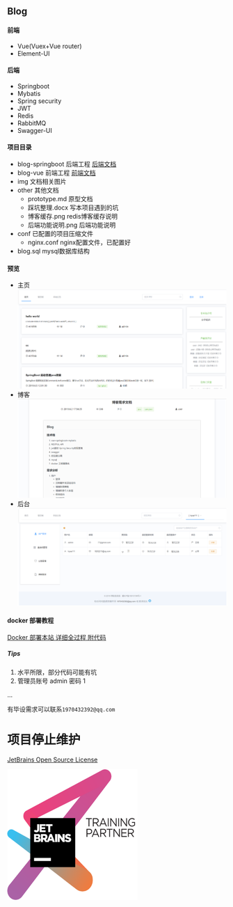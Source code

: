 ## Blog

#### 前端

* Vue(Vuex+Vue router)
* Element-UI

#### 后端

* Springboot
* Mybatis
* Spring security
* JWT
* Redis
* RabbitMQ
* Swagger-UI

#### 项目目录

* blog-springboot              后端工程 [后端文档](blog-springboot/README.md)
* blog-vue                           前端工程 [前端文档](blog-vue/README.md)
* img                                    文档相关图片
* other                                 其他文档
  * prototype.md		   原型文档
  * 踩坑整理.docx           写本项目遇到的坑
  * 博客缓存.png            redis博客缓存说明
  * 后端功能说明.png     后端功能说明
* conf                                   已配置的项目压缩文件
  * nginx.conf                 nginx配置文件，已配置好
* blog.sql                             mysql数据库结构

#### 预览

* 主页![主页](img/index_demo.png)
* 博客 ![博客](img/blog_demo.png)
* 后台 ![后台](img/admin_demo.png)

#### docker 部署教程
[Docker 部署本站 详细全过程 附代码](https://blog.22xcode.com/post/12)

##### Tips

1. 水平所限，部分代码可能有坑
2. 管理员账号 admin 密码 1

... 


有毕设需求可以联系`1970432392@qq.com`

# 项目停止维护





[JetBrains Open Source License](https://github.com/MQPearth/Blog)

<div align="left">
<img src="img/jetbrains-training-partner.png"  height="300" width="300">
</div>